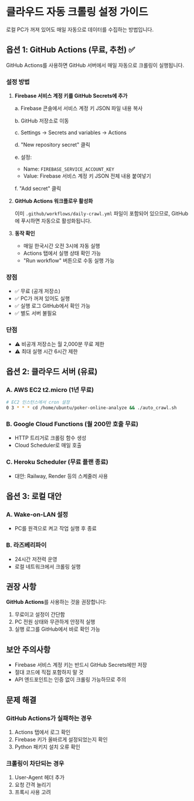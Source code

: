 # 클라우드 자동 크롤링 설정 가이드

로컬 PC가 꺼져 있어도 매일 자동으로 데이터를 수집하는 방법입니다.

## 옵션 1: GitHub Actions (무료, 추천) ✅

GitHub Actions를 사용하면 GitHub 서버에서 매일 자동으로 크롤링이 실행됩니다.

### 설정 방법

1. **Firebase 서비스 계정 키를 GitHub Secrets에 추가**

   a. Firebase 콘솔에서 서비스 계정 키 JSON 파일 내용 복사
   
   b. GitHub 저장소로 이동
   
   c. Settings → Secrets and variables → Actions
   
   d. "New repository secret" 클릭
   
   e. 설정:
      - Name: `FIREBASE_SERVICE_ACCOUNT_KEY`
      - Value: Firebase 서비스 계정 키 JSON 전체 내용 붙여넣기
   
   f. "Add secret" 클릭

2. **GitHub Actions 워크플로우 활성화**

   이미 `.github/workflows/daily-crawl.yml` 파일이 포함되어 있으므로,
   GitHub에 푸시하면 자동으로 활성화됩니다.

3. **동작 확인**

   - 매일 한국시간 오전 3시에 자동 실행
   - Actions 탭에서 실행 상태 확인 가능
   - "Run workflow" 버튼으로 수동 실행 가능

### 장점
- ✅ 무료 (공개 저장소)
- ✅ PC가 꺼져 있어도 실행
- ✅ 실행 로그 GitHub에서 확인 가능
- ✅ 별도 서버 불필요

### 단점
- ⚠️ 비공개 저장소는 월 2,000분 무료 제한
- ⚠️ 최대 실행 시간 6시간 제한

## 옵션 2: 클라우드 서버 (유료)

### A. AWS EC2 t2.micro (1년 무료)
```bash
# EC2 인스턴스에서 cron 설정
0 3 * * * cd /home/ubuntu/poker-online-analyze && ./auto_crawl.sh
```

### B. Google Cloud Functions (월 200만 호출 무료)
- HTTP 트리거로 크롤링 함수 생성
- Cloud Scheduler로 매일 호출

### C. Heroku Scheduler (무료 플랜 종료)
- 대안: Railway, Render 등의 스케줄러 사용

## 옵션 3: 로컬 대안

### A. Wake-on-LAN 설정
- PC를 원격으로 켜고 작업 실행 후 종료

### B. 라즈베리파이
- 24시간 저전력 운영
- 로컬 네트워크에서 크롤링 실행

## 권장 사항

**GitHub Actions**를 사용하는 것을 권장합니다:
1. 무료이고 설정이 간단함
2. PC 전원 상태와 무관하게 안정적 실행
3. 실행 로그를 GitHub에서 바로 확인 가능

## 보안 주의사항

- Firebase 서비스 계정 키는 반드시 GitHub Secrets에만 저장
- 절대 코드에 직접 포함하지 말 것
- API 엔드포인트는 인증 없이 크롤링 가능하므로 주의

## 문제 해결

### GitHub Actions가 실패하는 경우
1. Actions 탭에서 로그 확인
2. Firebase 키가 올바르게 설정되었는지 확인
3. Python 패키지 설치 오류 확인

### 크롤링이 차단되는 경우
1. User-Agent 헤더 추가
2. 요청 간격 늘리기
3. 프록시 사용 고려